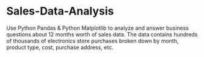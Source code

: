 # Sales-Data-Analysis
Use Python Pandas &amp; Python Matplotlib to analyze and answer business questions about 12 months worth of sales data. The data contains hundreds of thousands of electronics store purchases broken down by month, product type, cost, purchase address, etc.
